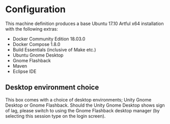 # Configuration

This machine definition produces a base Ubuntu 17.10 Artful x64 installation with the following extras:

* Docker Community Edition 18.03.0
* Docker Compose 1.8.0
* Build Essentials (inclusive of Make etc.)
* Ubuntu Gnome Desktop
* Gnome Flashback
* Maven
* Eclipse IDE

## Desktop environment choice

This box comes with a choice of desktop environments; Unity Gnome Desktop or Gnome Flashback. 
Should the Unity Gnome Desktop shows sign of lag, please switch to using the Gnome Flashback desktop manager (by selecting this session type on the login screen).
